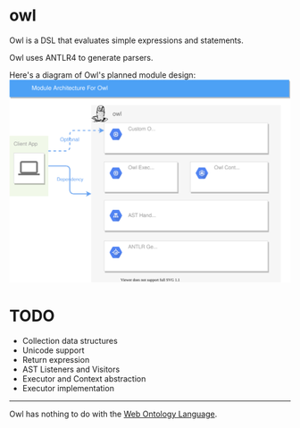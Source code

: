 # owl
Owl is a DSL that evaluates simple expressions and statements.

Owl uses ANTLR4 to generate parsers.

Here's a diagram of Owl's planned module design:
![modules](./doc/OwlArch.svg)

# TODO

- Collection data structures
- Unicode support
- Return expression
- AST Listeners and Visitors
- Executor and Context abstraction
- Executor implementation

---
Owl has nothing to do with the [Web Ontology Language](https://en.wikipedia.org/wiki/Web_Ontology_Language).